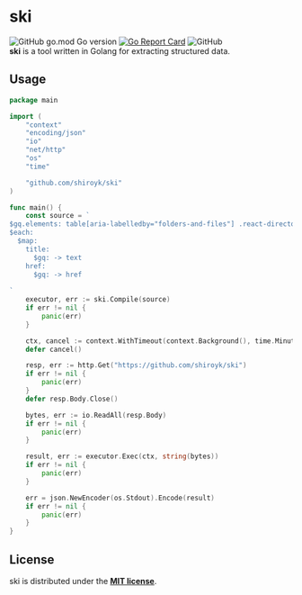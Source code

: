 # ski
![GitHub go.mod Go version](https://img.shields.io/github/go-mod/go-version/shiroyk/ski)
[![Go Report Card](https://goreportcard.com/badge/github.com/shiroyk/ski)](https://goreportcard.com/report/github.com/shiroyk/ski)
![GitHub](https://img.shields.io/github/license/shiroyk/ski)<br/>
**ski** is a tool written in Golang for extracting structured data.

## Usage
```go
package main

import (
	"context"
	"encoding/json"
	"io"
	"net/http"
	"os"
	"time"

	"github.com/shiroyk/ski"
)

func main() {
	const source = `
$gq.elements: table[aria-labelledby="folders-and-files"] .react-directory-row-name-cell-large-screen .react-directory-filename-cell a
$each:
  $map:
    title:
      $gq: -> text
    href:
      $gq: -> href
    
`
	executor, err := ski.Compile(source)
	if err != nil {
		panic(err)
	}

	ctx, cancel := context.WithTimeout(context.Background(), time.Minute)
	defer cancel()

	resp, err := http.Get("https://github.com/shiroyk/ski")
	if err != nil {
		panic(err)
	}
	defer resp.Body.Close()

	bytes, err := io.ReadAll(resp.Body)
	if err != nil {
		panic(err)
	}

	result, err := executor.Exec(ctx, string(bytes))
	if err != nil {
		panic(err)
	}

	err = json.NewEncoder(os.Stdout).Encode(result)
	if err != nil {
		panic(err)
	}
}
```
## License
ski is distributed under the [**MIT license**](https://github.com/shiroyk/ski/blob/master/LICENSE.md).